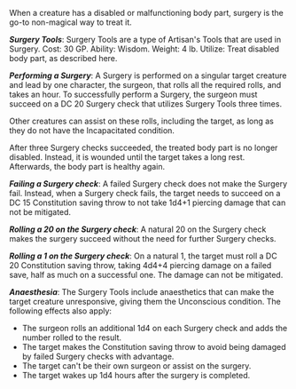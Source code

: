 When a creature has a disabled or malfunctioning body part, surgery is the go-to non-magical way to treat it.

***Surgery Tools***: Surgery Tools are a type of Artisan's Tools that are used in Surgery. Cost: 30 GP. Ability: Wisdom. Weight: 4 lb. Utilize: Treat disabled body part, as described here.

***Performing a Surgery***: A Surgery is performed on a singular target creature and lead by one character, the surgeon, that rolls all the required rolls, and takes an hour. To successfully perform a Surgery, the surgeon must succeed on a DC 20 Surgery check that utilizes Surgery Tools three times.

Other creatures can assist on these rolls, including the target, as long as they do not have the Incapacitated condition.

After three Surgery checks succeeded, the treated body part is no longer disabled. Instead, it is wounded until the target takes a long rest. Afterwards, the body part is healthy again.

***Failing a Surgery check***: A failed Surgery check does not make the Surgery fail. Instead, when a Surgery check fails, the target needs to succeed on a DC 15 Constitution saving throw to not take 1d4+1 piercing damage that can not be mitigated.

***Rolling a 20 on the Surgery check***: A natural 20 on the Surgery check makes the surgery succeed without the need for further Surgery checks.

***Rolling a 1 on the Surgery check***: On a natural 1, the target must roll a DC 20 Constitution saving throw, taking 4d4+4 piercing damage on a failed save, half as much on a successful one. The damage can not be mitigated.

***Anaesthesia***: The Surgery Tools include anaesthetics that can make the target creature unresponsive, giving them the Unconscious condition. The following effects also apply:
- The surgeon rolls an additional 1d4 on each Surgery check and adds the number rolled to the result.
- The target makes the Constitution saving throw to avoid being damaged by failed Surgery checks with advantage.
- The target can't be their own surgeon or assist on the surgery.
- The target wakes up 1d4 hours after the surgery is completed.